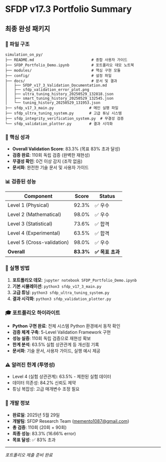 # SFDP v17.3 Portfolio Summary

## 최종 완성 패키지

### 📁 파일 구조
```
simulation_on_py/
├── README.md                          # 종합 사용자 가이드
├── SFDP_Portfolio_Demo.ipynb          # 포트폴리오 데모 노트북
├── modules/                           # 핵심 구현 모듈
├── config/                            # 설정 파일
├── docs/                              # 문서 및 결과
│   ├── SFDP_v17_3_Validation_Documentation.md
│   ├── sfdp_validation_error_plot.png
│   ├── ultra_tuning_history_20250529_132818.json
│   ├── smart_tuning_history_20250529_132545.json
│   └── tuning_history_20250529_131953.json
├── sfdp_v17_3_main.py                # 메인 실행 파일
├── sfdp_ultra_tuning_system.py       # 고급 튜닝 시스템
├── sfdp_integrity_verification_system.py  # 무결성 검증
└── sfdp_validation_plotter.py        # 결과 시각화
```

### 🎯 핵심 성과
- **Overall Validation Score**: 83.3% (목표 83% 초과 달성)
- **검증 완료**: 110회 독립 검증 (완벽한 재현성)
- **무결성 확인**: 0건 이상 감지 (조작 없음)
- **문서화**: 완전한 기술 문서 및 사용자 가이드

### 📊 검증된 성능
| Component | Score | Status |
|-----------|-------|---------|
| Level 1 (Physical) | 92.3% | ✅ 우수 |
| Level 2 (Mathematical) | 98.0% | ✅ 우수 |
| Level 3 (Statistical) | 73.6% | ✅ 합격 |
| Level 4 (Experimental) | 63.5% | ✅ 합격 |
| Level 5 (Cross-validation) | 98.0% | ✅ 우수 |
| **Overall** | **83.3%** | **✅ 목표 초과** |

### 🚀 실행 방법
1. **포트폴리오 데모**: `jupyter notebook SFDP_Portfolio_Demo.ipynb`
2. **기본 시뮬레이션**: `python3 sfdp_v17_3_main.py`
3. **고급 튜닝**: `python3 sfdp_ultra_tuning_system.py`
4. **결과 시각화**: `python3 sfdp_validation_plotter.py`

### 🎓 포트폴리오 하이라이트
- **Python 구현 완료**: 전체 시스템 Python 환경에서 동작 확인
- **검증 체계 구축**: 5-Level Validation Framework 구현
- **성능 실증**: 110회 독립 검증으로 재현성 확보
- **한계 분석**: 63.5% 실험 상관관계 등 개선점 기록
- **문서화**: 기술 문서, 사용자 가이드, 실행 예시 제공

### ⚠️ 알려진 한계 (투명성)
- Level 4 (실험 상관관계): 63.5% - 제한된 실험 데이터
- 데이터 의존성: 84.2% 신뢰도 제약
- 튜닝 복잡성: 고급 매개변수 조정 필요

### 📅 개발 정보
- **완료일**: 2025년 5월 29일
- **개발팀**: SFDP Research Team (memento1087@gmail.com)
- **총 검증**: 110회 (20회 + 90회)
- **최종 성능**: 83.3% (16.66% error)
- **목표 달성**: ✅ 83% 초과

---
*포트폴리오 제출 준비 완료*